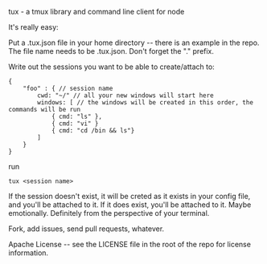 tux - a tmux library and command line client for node

It's really easy:

Put a .tux.json file in your home directory -- there is an example in the repo.
The file name needs to be .tux.json. Don't forget the "." prefix.

Write out the sessions you want to be able to create/attach to:

```
{
    "foo" : { // session name
        cwd: "~/" // all your new windows will start here
        windows: [ // the windows will be created in this order, the commands will be run
            { cmd: "ls" }, 
            { cmd: "vi" }
            { cmd: "cd /bin && ls"}
        ]
    }
}
```

run 
```
tux <session name>
```

If the session doesn't exist, it will be creted as it exists in your config file, and you'll be attached to it.
If it does exist, you'll be attached to it. Maybe emotionally. Definitely from the perspective of your terminal.

Fork, add issues, send pull requests, whatever.

Apache License -- see the LICENSE file in the root of the repo for license information.
